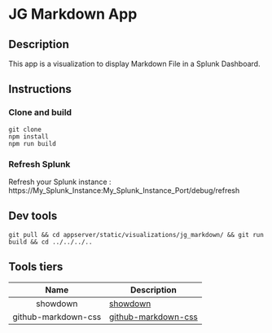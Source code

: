 # JG Markdown App 

## Description

This app is a visualization to display Markdown File in a Splunk Dashboard.

## Instructions

### Clone and build

```shell
git clone
npm install
npm run build
```

### Refresh Splunk

Refresh your Splunk instance : https://My_Splunk_Instance:My_Splunk_Instance_Port/debug/refresh

## Dev tools

```shell
git pull && cd appserver/static/visualizations/jg_markdown/ && git run build && cd ../../../..
```

## Tools tiers

| Name | Description |
| :--: | -- |
| showdown | [showdown](https://github.com/showdownjs/showdown) |
| github-markdown-css | [github-markdown-css](https://github.com/sindresorhus/github-markdown-css) |
